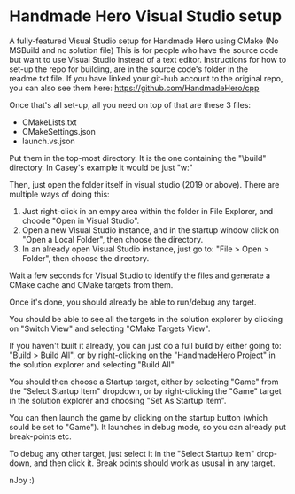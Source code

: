 # Handmade Hero Visual Studio setup

A fully-featured Visual Studio setup for Handmade Hero using CMake (No MSBuild and no solution file) 
This is for people who have the source code but want to use Visual Studio instead of a text editor.
Instructions for how to set-up the repo for building, are in the source code's folder in the readme.txt file.
If you have linked your git-hub account to the original repo, you can also see them here:
https://github.com/HandmadeHero/cpp

Once that's all set-up, all you need on top of that are these 3 files:

- CMakeLists.txt
- CMakeSettings.json
- launch.vs.json

Put them in the top-most directory.
It is the one containing the "\build" directory. 
In Casey's example it would be just "w:\"

Then, just open the folder itself in visual studio (2019 or above).
There are multiple ways of doing this:
1. Just right-click in an empy area within the folder in File Explorer, and choode "Open in Visual Studio".
2. Open a new Visual Studio instance, and in the startup window click on "Open a Local Folder", then choose the directory.
3. In an already open Visual Studio instance, just go to: "File > Open > Folder", then choose the directory.

Wait a few seconds for Visual Studio to identify the files and generate a CMake cache and CMake targets from them.

Once it's done, you should already be able to run/debug any target.

You should be able to see all the targets in the solution explorer by clicking on "Switch View" and selecting "CMake Targets View".

If you haven't built it already, you can just do a full build by either going to: "Build > Build All", or by right-clicking on the "HandmadeHero Project" in the solution explorer and selecting "Build All"

You should then choose a Startup target, either by selecting "Game" from the "Select Startup Item" dropdown, or by right-clicking the "Game" target in the solution explorer and choosing "Set As Startup Item".

You can then launch the game by clicking on the startup button (which sould be set to "Game"). It launches in debug mode, so you can already put break-points etc.

To debug any other target, just select it in the "Select Startup Item" drop-down, and then click it. Break points should work as ususal in any target.

nJoy :)